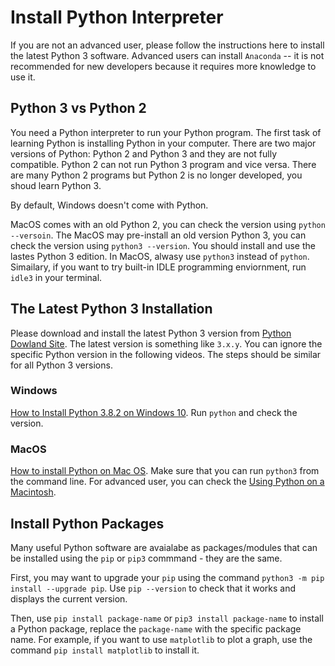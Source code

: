 # Install Python Interpreter

If you are not an advanced user, please follow the instructions here to install the latest Python 3 software. Advanced users can install `Anaconda` -- it is not recommended for new developers because it requires more knowledge to use it.

## Python 3 vs Python 2

You need a Python interpreter to run your Python program. The first task of learning Python is installing Python in your computer. There are two major versions of Python: Python 2 and Python 3 and they are not fully compatible. Python 2 can not run Python 3 program and vice versa. There are many Python 2 programs but Python 2 is no longer developed, you shoud learn Python 3.

By default, Windows doesn't come with Python.

MacOS comes with an old Python 2, you can check the version using `python --versoin`. The MacOS may pre-install an old version Python 3, you can check the version using `python3 --version`. You should install and use the lastes Python 3 edition. In MacOS, alwasy use `python3` instead of `python`. Simailary, if you want to try built-in IDLE programming enviornment, run `idle3` in your terminal.

## The Latest Python 3 Installation

Please download and install the latest Python 3 version from [Python Dowland Site](https://www.python.org/downloads/). The latest version is something like `3.x.y`. You can ignore the specific Python version in the following videos. The steps should be similar for all Python 3 versions.

### Windows

[How to Install Python 3.8.2 on Windows 10](https://youtu.be/UvcQlPZ8ecA). Run `python` and check the version.

### MacOS

[How to install Python on Mac OS](https://youtu.be/TgA4ObrowRg). Make sure that you can run `python3` from the command line. For advanced user, you can check the [Using Python on a Macintosh](https://docs.python.org/3/using/mac.html).

## Install Python Packages

Many useful Python software are avaialabe as packages/modules that can be installed using the `pip` or `pip3` commmand - they are the same.

First, you may want to upgrade your `pip` using the command `python3 -m pip install --upgrade pip`. Use `pip --version` to check that it works and displays the current version.

Then, use `pip install package-name` or `pip3 install package-name` to install a Python package, replace the `package-name` with the specific package name. For example, if you want to use `matplotlib` to plot a graph, use the command `pip install matplotlib` to install it.
